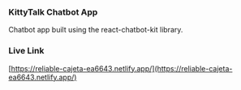 ### KittyTalk Chatbot App
Chatbot app built using the react-chatbot-kit library. 


### Live Link
[https://reliable-cajeta-ea6643.netlify.app/](https://reliable-cajeta-ea6643.netlify.app/)
